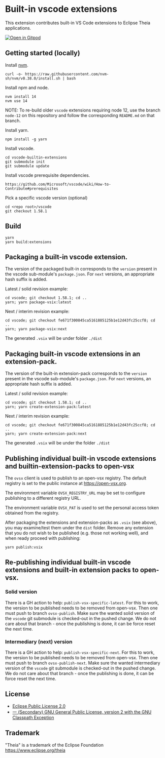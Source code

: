# Built-in vscode extensions

This extension contributes built-in VS Code extensions to Eclipse Theia applications.

[![Open in Gitpod](https://gitpod.io/button/open-in-gitpod.svg)](https://gitpod.io/#https://github.com/theia-ide/vscode-builtin-extensions)

## Getting started (locally)

Install [nvm](https://github.com/creationix/nvm#install-script).

    curl -o- https://raw.githubusercontent.com/nvm-sh/nvm/v0.38.0/install.sh | bash

Install npm and node.

    nvm install 14
    nvm use 14

NOTE: To re-build older `vscode` extensions requiring node 12, use the branch `node-12` on this repository and follow the corresponding `README.md` on that branch.

Install yarn.

    npm install -g yarn

Install vscode.

    cd vscode-builtin-extensions
    git submodule init
    git submodule update

Install vscode prerequisite dependencies.

    https://github.com/Microsoft/vscode/wiki/How-to-Contribute#prerequisites

Pick a specific vscode version (optional)

    cd <repo root>/vscode
    git checkout 1.58.1

## Build

    yarn
    yarn build:extensions

## Packaging a built-in vscode extension.

The version of the packaged built-in corresponds to the `version` present in the vscode sub-module's `package.json`. For `next` versions, an appropriate hash suffix is added.

Latest / solid revision example:

    cd vscode; git checkout 1.58.1; cd ..
    yarn; yarn package-vsix:latest

Next / interim revision example:

    cd vscode; git checkout fe671f300845ca5161885125b1e12d43fc25ccf8; cd ..
    yarn; yarn package-vsix:next

The generated `.vsix` will be under folder `./dist`

## Packaging built-in vscode extensions in an extension-pack.

The version of the built-in extension-pack corresponds to the `version` present in the vscode sub-module's `package.json`. For `next` versions, an appropriate hash suffix is added.

Latest / solid revision example:

    cd vscode; git checkout 1.58.1; cd ..
    yarn; yarn create-extension-pack:latest

Next / interim revision example:

    cd vscode; git checkout fe671f300845ca5161885125b1e12d43fc25ccf8; cd ..
    yarn; yarn create-extension-pack:next

The generated `.vsix` will be under the folder `./dist`

## Publishing individual built-in vscode extensions and builtin-extension-packs to open-vsx

The `ovsx` client is used to publish to an open-vsx registry. The default registry is set to the public instance at https://open-vsx.org.

The environment variable `OVSX_REGISTRY_URL` may be set to configure publishing to a different registry URL.

The environment variable `OVSX_PAT` is used to set the personal access token obtained from the registry.

After packaging the extensions and extension-packs as `.vsix` (see above), you may examine/test them under the `dist` folder. Remove any extension that you do not wish to be published (e.g. those not working well), and when ready proceed with publishing:

    yarn publish:vsix

## Re-publishing individual built-in vscode extensions and built-in extension packs to open-vsx.

### Solid version

There is a GH action to help: `publish-vsx-specific-latest`. For this to work, the version to be published needs to be removed from open-vsx. Then one must push to branch `ovsx-publish`. Make sure the wanted solid version of the `vscode` git submodule is checked-out in the pushed change. We do not care about that branch - once the publishing is done, it can be force reset the next time.

### Intermediary (next) version

There is a GH action to help: `publish-vsx-specific-next`. For this to work, the version to be published needs to be removed from open-vsx. Then one must push to branch `ovsx-publish-next`. Make sure the wanted intermediary version of the `vscode` git submodule is checked-out in the pushed change. We do not care about that branch - once the publishing is done, it can be force reset the next time.

## License

- [Eclipse Public License 2.0](LICENSE)
- [一 (Secondary) GNU General Public License, version 2 with the GNU Classpath Exception](LICENSE)

## Trademark

"Theia" is a trademark of the Eclipse Foundation
https://www.eclipse.org/theia
